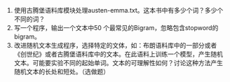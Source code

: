 1. 使用古腾堡语料库模块处理austen-emma.txt。这本书中有多少个词？多少个不同的词？
2. 写一个程序，输出一个文本中50 个最常见的Bigram，忽略包含stopword的bigram。
3. 改进随机文本生成程序，选择特定的文体，如：布朗语料库中的一部分或者《创世纪》或者古腾堡语料库中的文本。在此语料上训练一个模型，产生随机文本。可能要实验不同的起始单词。文本的可理解性如何？讨论这种方法产生随机文本的长处和短处。（选做题）
